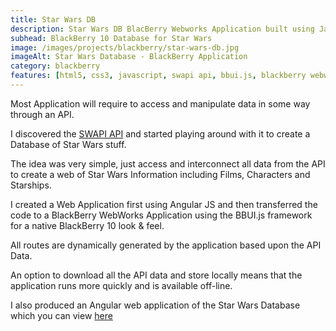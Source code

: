 ```yaml
---
title: Star Wars DB
description: Star Wars DB BlacBerry Webworks Application built using JavaScript for BlackBerry 10 OS
subhead: BlackBerry 10 Database for Star Wars
image: /images/projects/blackberry/star-wars-db.jpg
imageAlt: Star Wars Database - BlackBerry Application
category: blackberry
features: [html5, css3, javascript, swapi api, bbui.js, blackberry webworks]
---
```


Most Application will require to access and manipulate data in some way through
an API.

I discovered the [SWAPI API](http://swapi.co "SWAPI") and started playing around with it to create a Database of Star Wars stuff.

The idea was very simple, just access and interconnect all data from the API to create a web of Star Wars Information including Films, Characters and Starships.

I created a Web Application first using Angular JS and then transferred the code to a BlackBerry WebWorks Application using the BBUI.js framework for a native BlackBerry 10 look & feel.

All routes are dynamically generated by the application based upon the API Data.

An option to download all the API data and store locally means that the application runs more quickly and is available off-line.

I also produced an Angular web application of the Star Wars Database which you can view [here](https://forbesg.github.io/star-wars-db/ "Star Wars DB")
